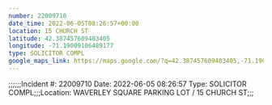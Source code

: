 ```yaml
---
number: 22009710
date_time: 2022-06-05T08:26:57+00:00
location: 15 CHURCH ST
latitude: 42.387457609403405
longitude: -71.19009106489177
type: SOLICITOR COMPL
google_maps_link: https://maps.google.com/?q=42.387457609403405,-71.19009106489177
---
```


;;;;;;Incident #: 22009710  Date: 2022-06-05 08:26:57   Type: SOLICITOR COMPL;;;Location: WAVERLEY SQUARE PARKING LOT / 15 CHURCH ST;;;
